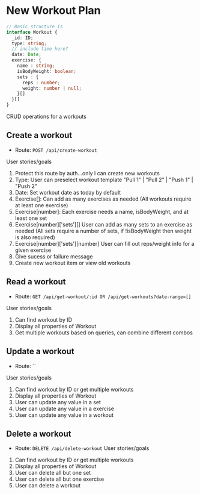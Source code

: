 # New Workout Plan

``` typescript
// Basic structure is 
interface Workout {
  _id: ID;
  type: string;
  // include time here?
  date: Date;
  exercise: {
    name : string;
    isBodyWeight: boolean;
    sets : {
      reps : number;
      weight: number | null;
    }[]
  }[]
}
```

CRUD operations for a workouts

## Create a workout

- Route: `POST /api/create-workout`

User stories/goals

1. Protect this route by auth...only I can create new workouts
2. Type: User can preselect workout template "Pull 1" | "Pull 2" | "Push 1" | "Push 2"
3. Date: Set workout date as today by default
4. Exercise[]: Can add as many exercises as needed (All workouts require at least one exercise)
5. Exercise[number]: Each exercise needs a name, isBodyWeight, and at least one set
6. Exercise[number]['sets'][] User can add as many sets to an exercise as needed (All sets require a number of sets, if !isBodyWeight then weight is also required)
7. Exercise[number]['sets'][number] User can fill out reps/weight info for a given exercise
8. Give sucess or failure message
9. Create new workout item or view old workouts

## Read a workout

- Route: `GET /api/get-workout/:id OR /api/get-workouts?date-range=[]`

User stories/goals

1. Can find workout by ID
2. Display all properties of Workout
3. Get multiple workouts based on queries, can combine different combos
  
## Update a workout

- Route: ``

User stories/goals

1. Can find workout by ID or get multiple workouts
2. Display all properties of Workout
3. User can update any value in a set
4. User can update any value in a exercise
5. User can update any value in a workout

## Delete a workout

- Route: `DELETE /api/delete-workout`
User stories/goals

1. Can find workout by ID or get multiple workouts
2. Display all properties of Workout
3. User can delete all but one set
4. User can delete all but one exercise
5. User can delete a workout
